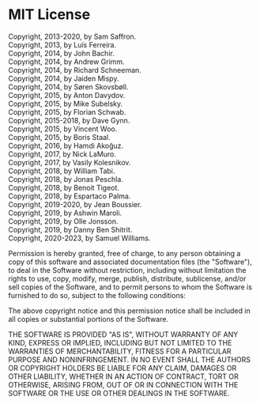 # MIT License

Copyright, 2013-2020, by Sam Saffron.  
Copyright, 2013, by Luís Ferreira.  
Copyright, 2014, by John Bachir.  
Copyright, 2014, by Andrew Grimm.  
Copyright, 2014, by Richard Schneeman.  
Copyright, 2014, by Jaiden Mispy.  
Copyright, 2014, by Søren Skovsbøll.  
Copyright, 2015, by Anton Davydov.  
Copyright, 2015, by Mike Subelsky.  
Copyright, 2015, by Florian Schwab.  
Copyright, 2015-2018, by Dave Gynn.  
Copyright, 2015, by Vincent Woo.  
Copyright, 2015, by Boris Staal.  
Copyright, 2016, by Hamdi Akoğuz.  
Copyright, 2017, by Nick LaMuro.  
Copyright, 2017, by Vasily Kolesnikov.  
Copyright, 2018, by William Tabi.  
Copyright, 2018, by Jonas Peschla.  
Copyright, 2018, by Benoit Tigeot.  
Copyright, 2018, by Espartaco Palma.  
Copyright, 2019-2020, by Jean Boussier.  
Copyright, 2019, by Ashwin Maroli.  
Copyright, 2019, by Olle Jonsson.  
Copyright, 2019, by Danny Ben Shitrit.  
Copyright, 2020-2023, by Samuel Williams.  

Permission is hereby granted, free of charge, to any person obtaining a copy
of this software and associated documentation files (the "Software"), to deal
in the Software without restriction, including without limitation the rights
to use, copy, modify, merge, publish, distribute, sublicense, and/or sell
copies of the Software, and to permit persons to whom the Software is
furnished to do so, subject to the following conditions:

The above copyright notice and this permission notice shall be included in all
copies or substantial portions of the Software.

THE SOFTWARE IS PROVIDED "AS IS", WITHOUT WARRANTY OF ANY KIND, EXPRESS OR
IMPLIED, INCLUDING BUT NOT LIMITED TO THE WARRANTIES OF MERCHANTABILITY,
FITNESS FOR A PARTICULAR PURPOSE AND NONINFRINGEMENT. IN NO EVENT SHALL THE
AUTHORS OR COPYRIGHT HOLDERS BE LIABLE FOR ANY CLAIM, DAMAGES OR OTHER
LIABILITY, WHETHER IN AN ACTION OF CONTRACT, TORT OR OTHERWISE, ARISING FROM,
OUT OF OR IN CONNECTION WITH THE SOFTWARE OR THE USE OR OTHER DEALINGS IN THE
SOFTWARE.
